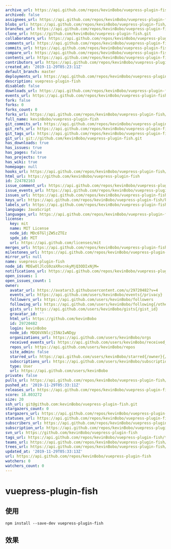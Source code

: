 ```yaml
---
archive_url: https://api.github.com/repos/kevinBobo/vuepress-plugin-fish/{archive_format}{/ref}
archived: false
assignees_url: https://api.github.com/repos/kevinBobo/vuepress-plugin-fish/assignees{/user}
blobs_url: https://api.github.com/repos/kevinBobo/vuepress-plugin-fish/git/blobs{/sha}
branches_url: https://api.github.com/repos/kevinBobo/vuepress-plugin-fish/branches{/branch}
clone_url: https://github.com/kevinBobo/vuepress-plugin-fish.git
collaborators_url: https://api.github.com/repos/kevinBobo/vuepress-plugin-fish/collaborators{/collaborator}
comments_url: https://api.github.com/repos/kevinBobo/vuepress-plugin-fish/comments{/number}
commits_url: https://api.github.com/repos/kevinBobo/vuepress-plugin-fish/commits{/sha}
compare_url: https://api.github.com/repos/kevinBobo/vuepress-plugin-fish/compare/{base}...{head}
contents_url: https://api.github.com/repos/kevinBobo/vuepress-plugin-fish/contents/{+path}
contributors_url: https://api.github.com/repos/kevinBobo/vuepress-plugin-fish/contributors
created_at: '2019-11-29T05:23:11Z'
default_branch: master
deployments_url: https://api.github.com/repos/kevinBobo/vuepress-plugin-fish/deployments
description: vuepress-plugin-fish
disabled: false
downloads_url: https://api.github.com/repos/kevinBobo/vuepress-plugin-fish/downloads
events_url: https://api.github.com/repos/kevinBobo/vuepress-plugin-fish/events
fork: false
forks: 0
forks_count: 0
forks_url: https://api.github.com/repos/kevinBobo/vuepress-plugin-fish/forks
full_name: kevinBobo/vuepress-plugin-fish
git_commits_url: https://api.github.com/repos/kevinBobo/vuepress-plugin-fish/git/commits{/sha}
git_refs_url: https://api.github.com/repos/kevinBobo/vuepress-plugin-fish/git/refs{/sha}
git_tags_url: https://api.github.com/repos/kevinBobo/vuepress-plugin-fish/git/tags{/sha}
git_url: git://github.com/kevinBobo/vuepress-plugin-fish.git
has_downloads: true
has_issues: true
has_pages: false
has_projects: true
has_wiki: true
homepage: null
hooks_url: https://api.github.com/repos/kevinBobo/vuepress-plugin-fish/hooks
html_url: https://github.com/kevinBobo/vuepress-plugin-fish
id: 224782163
issue_comment_url: https://api.github.com/repos/kevinBobo/vuepress-plugin-fish/issues/comments{/number}
issue_events_url: https://api.github.com/repos/kevinBobo/vuepress-plugin-fish/issues/events{/number}
issues_url: https://api.github.com/repos/kevinBobo/vuepress-plugin-fish/issues{/number}
keys_url: https://api.github.com/repos/kevinBobo/vuepress-plugin-fish/keys{/key_id}
labels_url: https://api.github.com/repos/kevinBobo/vuepress-plugin-fish/labels{/name}
language: JavaScript
languages_url: https://api.github.com/repos/kevinBobo/vuepress-plugin-fish/languages
license:
  key: mit
  name: MIT License
  node_id: MDc6TGljZW5zZTEz
  spdx_id: MIT
  url: https://api.github.com/licenses/mit
merges_url: https://api.github.com/repos/kevinBobo/vuepress-plugin-fish/merges
milestones_url: https://api.github.com/repos/kevinBobo/vuepress-plugin-fish/milestones{/number}
mirror_url: null
name: vuepress-plugin-fish
node_id: MDEwOlJlcG9zaXRvcnkyMjQ3ODIxNjM=
notifications_url: https://api.github.com/repos/kevinBobo/vuepress-plugin-fish/notifications{?since,all,participating}
open_issues: 1
open_issues_count: 1
owner:
  avatar_url: https://avatars3.githubusercontent.com/u/29720482?v=4
  events_url: https://api.github.com/users/kevinBobo/events{/privacy}
  followers_url: https://api.github.com/users/kevinBobo/followers
  following_url: https://api.github.com/users/kevinBobo/following{/other_user}
  gists_url: https://api.github.com/users/kevinBobo/gists{/gist_id}
  gravatar_id: ''
  html_url: https://github.com/kevinBobo
  id: 29720482
  login: kevinBobo
  node_id: MDQ6VXNlcjI5NzIwNDgy
  organizations_url: https://api.github.com/users/kevinBobo/orgs
  received_events_url: https://api.github.com/users/kevinBobo/received_events
  repos_url: https://api.github.com/users/kevinBobo/repos
  site_admin: false
  starred_url: https://api.github.com/users/kevinBobo/starred{/owner}{/repo}
  subscriptions_url: https://api.github.com/users/kevinBobo/subscriptions
  type: User
  url: https://api.github.com/users/kevinBobo
private: false
pulls_url: https://api.github.com/repos/kevinBobo/vuepress-plugin-fish/pulls{/number}
pushed_at: '2019-11-29T05:33:11Z'
releases_url: https://api.github.com/repos/kevinBobo/vuepress-plugin-fish/releases{/id}
score: 18.803272
size: 20
ssh_url: git@github.com:kevinBobo/vuepress-plugin-fish.git
stargazers_count: 0
stargazers_url: https://api.github.com/repos/kevinBobo/vuepress-plugin-fish/stargazers
statuses_url: https://api.github.com/repos/kevinBobo/vuepress-plugin-fish/statuses/{sha}
subscribers_url: https://api.github.com/repos/kevinBobo/vuepress-plugin-fish/subscribers
subscription_url: https://api.github.com/repos/kevinBobo/vuepress-plugin-fish/subscription
svn_url: https://github.com/kevinBobo/vuepress-plugin-fish
tags_url: https://api.github.com/repos/kevinBobo/vuepress-plugin-fish/tags
teams_url: https://api.github.com/repos/kevinBobo/vuepress-plugin-fish/teams
trees_url: https://api.github.com/repos/kevinBobo/vuepress-plugin-fish/git/trees{/sha}
updated_at: '2019-11-29T05:33:13Z'
url: https://api.github.com/repos/kevinBobo/vuepress-plugin-fish
watchers: 0
watchers_count: 0
---
```


# vuepress-plugin-fish

## 使用
```
npm install --save-dev vuepress-plugin-fish
```

## 效果
